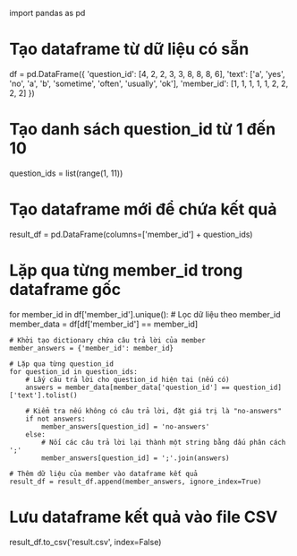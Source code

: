 import pandas as pd

# Tạo dataframe từ dữ liệu có sẵn
df = pd.DataFrame({
    'question_id': [4, 2, 2, 3, 3, 8, 8, 8, 6],
    'text': ['a', 'yes', 'no', 'a', 'b', 'sometime', 'often', 'usually', 'ok'],
    'member_id': [1, 1, 1, 1, 1, 2, 2, 2, 2]
})

# Tạo danh sách question_id từ 1 đến 10
question_ids = list(range(1, 11))

# Tạo dataframe mới để chứa kết quả
result_df = pd.DataFrame(columns=['member_id'] + question_ids)

# Lặp qua từng member_id trong dataframe gốc
for member_id in df['member_id'].unique():
    # Lọc dữ liệu theo member_id
    member_data = df[df['member_id'] == member_id]
    
    # Khởi tạo dictionary chứa câu trả lời của member
    member_answers = {'member_id': member_id}
    
    # Lặp qua từng question_id
    for question_id in question_ids:
        # Lấy câu trả lời cho question_id hiện tại (nếu có)
        answers = member_data[member_data['question_id'] == question_id]['text'].tolist()
        
        # Kiểm tra nếu không có câu trả lời, đặt giá trị là "no-answers"
        if not answers:
            member_answers[question_id] = 'no-answers'
        else:
            # Nối các câu trả lời lại thành một string bằng dấu phân cách ';'
            member_answers[question_id] = ';'.join(answers)
    
    # Thêm dữ liệu của member vào dataframe kết quả
    result_df = result_df.append(member_answers, ignore_index=True)

# Lưu dataframe kết quả vào file CSV
result_df.to_csv('result.csv', index=False)
